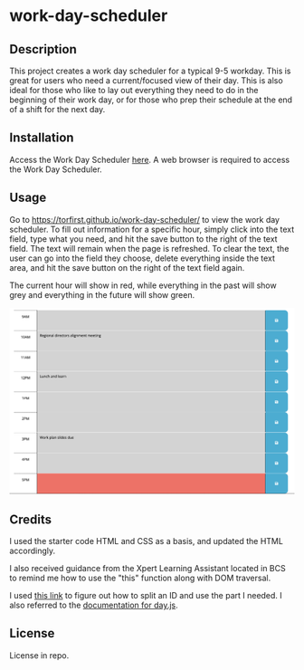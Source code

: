 # work-day-scheduler

## Description

This project creates a work day scheduler for a typical 9-5 workday. This is great for users who need a current/focused view of their day. This is also ideal for those who like to lay out everything they need to do in the beginning of their work day, or for those who prep their schedule at the end of a shift for the next day. 

## Installation

Access the Work Day Scheduler [here](https://torfirst.github.io/work-day-scheduler/). A web browser is required to access the Work Day Scheduler. 

## Usage

Go to https://torfirst.github.io/work-day-scheduler/ to view the work day scheduler. To fill out information for a specific hour, simply click into the text field, type what you need, and hit the save button to the right of the text field. The text will remain when the page is refreshed. To clear the text, the user can go into the field they choose, delete everything inside the text area, and hit the save button on the right of the text field again. 

The current hour will show in red, while everything in the past will show grey and everything in the future will show green.


![This is what it would look like during the 5 o'clock hour.](images/Example.png)

## Credits

I used the starter code HTML and CSS as a basis, and updated the HTML accordingly.

I also received guidance from the Xpert Learning Assistant located in BCS to remind me how to use the "this" function along with DOM traversal.

I used [this link](https://developer.mozilla.org/en-US/docs/Web/JavaScript/Reference/Global_Objects/String/split) to figure out how to split an ID and use the part I needed. I also referred to the [documentation for day.js](https://day.js.org/docs/en/installation/installation). 

## License

License in repo. 